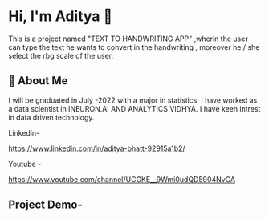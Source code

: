 
# Hi, I'm Aditya 👋

This is a project named "TEXT TO HANDWRITING APP" ,wherin the user can type the text he wants to convert in the handwriting , moreover he / she select the rbg scale of the user.

## 🚀 About Me
I will be graduated in July -2022 with a major in statistics.
I have worked as a data scientist in INEURON.AI AND ANALYTICS
VIDHYA. I have keen intrest in data driven technology.

Linkedin-

https://www.linkedin.com/in/aditya-bhatt-92915a1b2/

Youtube -

https://www.youtube.com/channel/UCGKE__9Wmi0udQD5904NvCA




  
## Project Demo-




  